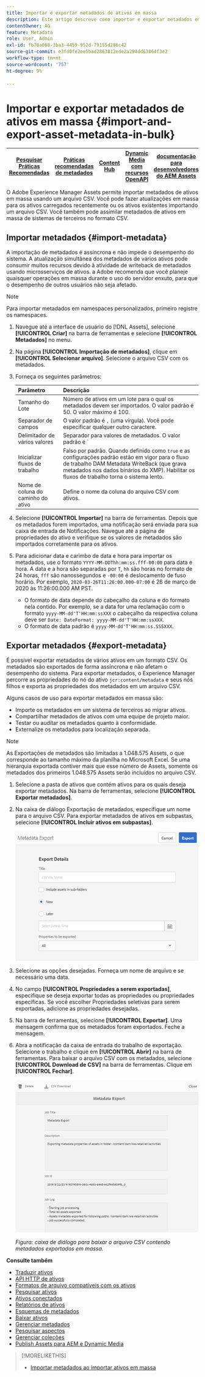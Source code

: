 ```yaml
---
title: Importar e exportar metadados de ativos em massa
description: Este artigo descreve como importar e exportar metadados em massa.
contentOwner: AG
feature: Metadata
role: User, Admin
exl-id: fb70a068-3ba3-4459-952d-79155d286c42
source-git-commit: e3fd0fe2ee5bad2863812ede2a294dd63864f3e2
workflow-type: tm+mt
source-wordcount: '757'
ht-degree: 9%

---
```


# Importar e exportar metadados de ativos em massa {#import-and-export-asset-metadata-in-bulk}

| [Pesquisar Práticas Recomendadas](/help/assets/search-best-practices.md) | [Práticas recomendadas de metadados](/help/assets/metadata-best-practices.md) | [Content Hub](/help/assets/product-overview.md) | [Dynamic Media com recursos OpenAPI](/help/assets/dynamic-media-open-apis-overview.md) | [documentação para desenvolvedores do AEM Assets](https://developer.adobe.com/experience-cloud/experience-manager-apis/) |
| ------------- | --------------------------- |---------|----|-----|

O Adobe Experience Manager Assets permite importar metadados de ativos em massa usando um arquivo CSV. Você pode fazer atualizações em massa para os ativos carregados recentemente ou os ativos existentes importando um arquivo CSV. Você também pode assimilar metadados de ativos em massa de sistemas de terceiros no formato CSV.

## Importar metadados {#import-metadata}

A importação de metadados é assíncrona e não impede o desempenho do sistema. A atualização simultânea dos metadados de vários ativos pode consumir muitos recursos devido à atividade de writeback de metadados usando microsserviços de ativos. a Adobe recomenda que você planeje quaisquer operações em massa durante o uso do servidor enxuto, para que o desempenho de outros usuários não seja afetado.

>[!NOTE]
>
>Para importar metadados em namespaces personalizados, primeiro registre os namespaces.

1. Navegue até a interface de usuário do [!DNL Assets], selecione **[!UICONTROL Criar]** na barra de ferramentas e selecione **[!UICONTROL Metadados]** no menu.
1. Na página **[!UICONTROL Importação de metadados]**, clique em **[!UICONTROL Selecionar arquivo]**. Selecione o arquivo CSV com os metadados.
1. Forneça os seguintes parâmetros:

   | Parâmetro | Descrição |
   | ---------------------- | ------- |
   | Tamanho do Lote | Número de ativos em um lote para o qual os metadados devem ser importados. O valor padrão é 50. O valor máximo é 100. |
   | Separador de campos | O valor padrão é `,` (uma vírgula). Você pode especificar qualquer outro caractere. |
   | Delimitador de vários valores | Separador para valores de metadados. O valor padrão é `|`. |
   | Inicializar fluxos de trabalho | Falso por padrão. Quando definido como `true` e as configurações padrão estão em vigor para o fluxo de trabalho DAM Metadata WriteBack (que grava metadados nos dados binários do XMP). Habilitar os fluxos de trabalho torna o sistema lento. |
   | Nome de coluna do caminho do ativo | Define o nome da coluna do arquivo CSV com ativos. |

1. Selecione **[!UICONTROL Importar]** na barra de ferramentas. Depois que os metadados forem importados, uma notificação será enviada para sua caixa de entrada de Notificações. Navegue até a página de propriedades do ativo e verifique se os valores de metadados são importados corretamente para os ativos.

1. Para adicionar data e carimbo de data e hora para importar os metadados, use o formato `YYYY-MM-DDThh:mm:ss.fff-00:00` para data e hora. A data e a hora são separadas por `T`, `hh` são horas no formato de 24 horas, `fff` são nanossegundos e `-00:00` é deslocamento de fuso horário. Por exemplo, `2020-03-26T11:26:00.000-07:00` é 26 de março de 2020 às 11:26:00.000 AM PST.

   * O formato de data depende do cabeçalho da coluna e do formato nela contido. Por exemplo, se a data for uma reclamação com o formato `yyyy-MM-dd'T'HH:mm:ssXXX` o cabeçalho da respectiva coluna deve ser `Date: DateFormat: yyyy-MM-dd'T'HH:mm:ssXXX`.
   * O formato de data padrão é `yyyy-MM-dd'T'HH:mm:ss.SSSXXX`.

<!-- Hidden via cqdoc-17869>

>[!CAUTION]
>
>If the date format does not match `YYYY-MM-DDThh:mm:ss.fff-00:00`, the date values are not set. The date formats of exported metadata CSV file is in the format `YYYY-MM-DDThh:mm:ss-00:00`. If you want to import it, convert it to the acceptable format by adding the nanoseconds value denoted by `fff`.
-->

## Exportar metadados {#export-metadata}

É possível exportar metadados de vários ativos em um formato CSV. Os metadados são exportados de forma assíncrona e não afetam o desempenho do sistema. Para exportar metadados, o Experience Manager percorre as propriedades do nó do ativo `jcr:content/metadata` e seus nós filhos e exporta as propriedades dos metadados em um arquivo CSV.

Alguns casos de uso para exportar metadados em massa são:

* Importe os metadados em um sistema de terceiros ao migrar ativos.
* Compartilhar metadados de ativos com uma equipe de projeto maior.
* Testar ou auditar os metadados quanto à conformidade.
* Externalize os metadados para localização separada.

>[!NOTE]
>
>As Exportações de metadados são limitadas a 1.048.575 Assets, o que corresponde ao tamanho máximo da planilha no Microsoft Excel. Se uma hierarquia exportada contiver mais que esse número de Assets, somente os metadados dos primeiros 1.048.575 Assets serão incluídos no arquivo CSV.

1. Selecione a pasta de ativos que contém ativos para os quais deseja exportar metadados. Na barra de ferramentas, selecione **[!UICONTROL Exportar metadados]**.
1. Na caixa de diálogo Exportação de metadados, especifique um nome para o arquivo CSV. Para exportar metadados de ativos em subpastas, selecione **[!UICONTROL Incluir ativos em subpastas]**.

   ![Interface e opções para exportar metadados de todos os ativos em uma pasta](assets/export_metadata_page.png "Interface e opções para exportar metadados de todos os ativos em uma pasta")

1. Selecione as opções desejadas. Forneça um nome de arquivo e se necessário uma data.

1. No campo **[!UICONTROL Propriedades a serem exportadas]**, especifique se deseja exportar todas as propriedades ou propriedades específicas. Se você escolher Propriedades seletivas para serem exportadas, adicione as propriedades desejadas.

1. Na barra de ferramentas, selecione **[!UICONTROL Exportar]**. Uma mensagem confirma que os metadados foram exportados. Feche a mensagem.
1. Abra a notificação da caixa de entrada do trabalho de exportação. Selecione o trabalho e clique em **[!UICONTROL Abrir]** na barra de ferramentas. Para baixar o arquivo CSV com os metadados, selecione **[!UICONTROL Download de CSV]** na barra de ferramentas. Clique em **[!UICONTROL Fechar]**.

   ![Caixa de diálogo para baixar o arquivo CSV contendo metadados exportados em massa](assets/csv_download.png)

   *Figura: caixa de diálogo para baixar o arquivo CSV contendo metadados exportados em massa.*

**Consulte também**

* [Traduzir ativos](translate-assets.md)
* [API HTTP de ativos](mac-api-assets.md)
* [Formatos de arquivo compatíveis com os ativos](file-format-support.md)
* [Pesquisar ativos](search-assets.md)
* [Ativos conectados](use-assets-across-connected-assets-instances.md)
* [Relatórios de ativos](asset-reports.md)
* [Esquemas de metadados](metadata-schemas.md)
* [Baixar ativos](download-assets-from-aem.md)
* [Gerenciar metadados](manage-metadata.md)
* [Pesquisar aspectos](search-facets.md)
* [Gerenciar coleções](manage-collections.md)
* [Publish Assets para AEM e Dynamic Media](/help/assets/publish-assets-to-aem-and-dm.md)

>[!MORELIKETHIS]
>
>* [Importar metadados ao importar ativos em massa](/help/assets/add-assets.md#asset-bulk-ingestor)
